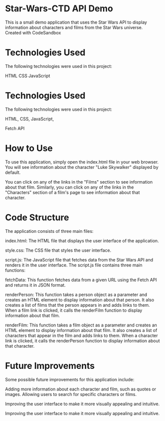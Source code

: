 # Star-Wars-CTD API Demo

This is a small demo application that uses the Star Wars API to display information about characters and films from the Star Wars universe.
Created with CodeSandbox

# Technologies Used
The following technologies were used in this project:

HTML
CSS
JavaScript

# Technologies Used
The following technologies were used in this project:

HTML,
CSS,
JavaScript,

Fetch API

# How to Use
To use this application, simply open the index.html file in your web browser. You will see information about the character "Luke Skywalker" displayed by default.

You can click on any of the links in the "Films" section to see information about that film. Similarly, you can click on any of the links in the "Characters" section of a film's page to see information about that character.

# Code Structure
The application consists of three main files:

index.html: The HTML file that displays the user interface of the application.

style.css: The CSS file that styles the user interface.

script.js: The JavaScript file that fetches data from the Star Wars API and renders it in the user interface.
The script.js file contains three main functions:

fetchData: This function fetches data from a given URL using the Fetch API and returns it in JSON format.

renderPerson: This function takes a person object as a parameter and creates an HTML element to display information about that person. It also creates a list of films that the person appears in and adds links to them. When a film link is clicked, it calls the renderFilm function to display information about that film.

renderFilm: This function takes a film object as a parameter and creates an HTML element to display information about that film. It also creates a list of characters that appear in the film and adds links to them. When a character link is clicked, it calls the renderPerson function to display information about that character.

# Future Improvements
Some possible future improvements for this application include:

Adding more information about each character and film, such as quotes or images.
Allowing users to search for specific characters or films.

Improving the user interface to make it more visually appealing and intuitive.

Improving the user interface to make it more visually appealing and intuitive.


